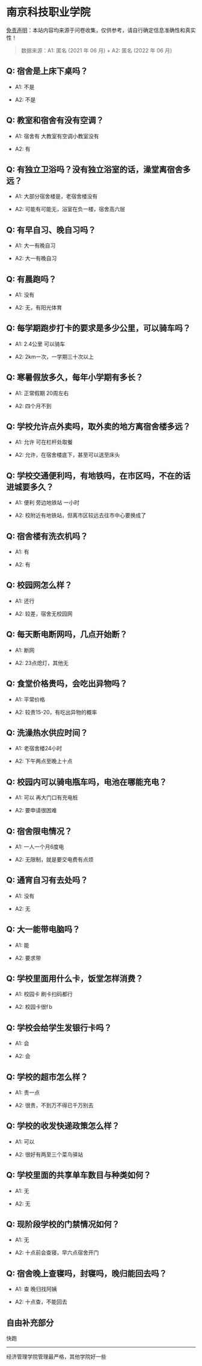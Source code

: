 # 南京科技职业学院

[免责声明](https://colleges.chat/#_3)：本站内容均来源于问卷收集，仅供参考，请自行确定信息准确性和真实性！

> 数据来源：A1: 匿名 (2021 年 06 月) + A2: 匿名 (2022 年 06 月)

## Q: 宿舍是上床下桌吗？

- A1: 不是

- A2: 不是

## Q: 教室和宿舍有没有空调？

- A1: 宿舍有 大教室有空调小教室没有

- A2: 有

## Q: 有独立卫浴吗？没有独立浴室的话，澡堂离宿舍多远？

- A1: 大部分宿舍楼是，老宿舍楼没有

- A2: 可能有可能无，浴室在负一楼，宿舍高六层

## Q: 有早自习、晚自习吗？

- A1: 大一有晚自习

- A2: 大一有晚自习

## Q: 有晨跑吗？

- A1: 没有

- A2: 无，有阳光体育

## Q: 每学期跑步打卡的要求是多少公里，可以骑车吗？

- A1: 2.4公里 可以骑车

- A2: 2km一次，一学期三十次以上

## Q: 寒暑假放多久，每年小学期有多长？

- A1: 正常假期 20周左右

- A2: 四个月不到

## Q: 学校允许点外卖吗，取外卖的地方离宿舍楼多远？

- A1: 允许 可在栏杆处取餐

- A2: 允许，在宿舍楼底下，甚至可以送至床头

## Q: 学校交通便利吗，有地铁吗，在市区吗，不在的话进城要多久？

- A1: 便利 旁边地铁站 一小时

- A2: 校附近有地铁站，但离市区较远去往市中心要换成了

## Q: 宿舍楼有洗衣机吗？

- A1: 有

- A2: 有

## Q: 校园网怎么样？

- A1: 还行

- A2: 较差，宿舍无校园网

## Q: 每天断电断网吗，几点开始断？

- A1: 断网

- A2: 23点熄灯，其他无

## Q: 食堂价格贵吗，会吃出异物吗？

- A1: 平常价格

- A2: 较贵15-20，有吃出异物的概率

## Q: 洗澡热水供应时间？

- A1: 老宿舍楼24小时

- A2: 下午两点至晚上十点

## Q: 校园内可以骑电瓶车吗，电池在哪能充电？

- A1: 可以 再大门口有充电桩

- A2: 要申请很困难

## Q: 宿舍限电情况？

- A1: 一人一个月6度电

- A2: 无限制，就是要交电费有点烦

## Q: 通宵自习有去处吗？

- A1: 没有

- A2: 无

## Q: 大一能带电脑吗？

- A1: 能

- A2: 要求带

## Q: 学校里面用什么卡，饭堂怎样消费？

- A1: 校园卡 刷卡扫码都行

- A2: 校园卡很f b

## Q: 学校会给学生发银行卡吗？

- A1: 会

- A2: 会

## Q: 学校的超市怎么样？

- A1: 贵一点

- A2: 很贵，不到万不得已千万别去

## Q: 学校的收发快递政策怎么样？

- A1: 可以

- A2: 很好有两至三个菜鸟驿站

## Q: 学校里面的共享单车数目与种类如何？

- A1: 无

- A2: 无

## Q: 现阶段学校的门禁情况如何？

- A1: 无

- A2: 十点前会查寝，早六点宿舍开门

## Q: 宿舍晚上查寝吗，封寝吗，晚归能回去吗？

- A1: 查 晚归找阿姨

- A2: 十点查，不能回去

## 自由补充部分

快跑

***

经济管理学院管理最严格，其他学院好一些